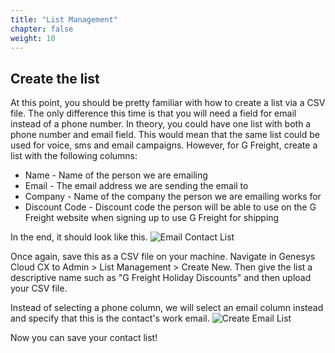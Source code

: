 ```yaml
---
title: "List Management"
chapter: false
weight: 10
---
```


## Create the list
At this point, you should be pretty familiar with how to create a list via a CSV file. The only difference this time is that you will need a field for email instead of a phone number. In theory, you could have one list with both a phone number and email field. This would mean that the same list could be used for voice, sms and email campaigns. However, for G Freight, create a list with the following columns: 

- Name - Name of the person we are emailing
- Email - The email address we are sending the email to
- Company - Name of the company the person we are emailing works for
- Discount Code - Discount code the person will be able to use on the G Freight website when signing up to use G Freight for shipping

In the end, it should look like this. 
![Email Contact List](/images/emailContactList.jpg)

Once again, save this as a CSV file on your machine. Navigate in Genesys Cloud CX to Admin > List Management > Create New. Then give the list a descriptive name such as "G Freight Holiday Discounts" and then upload your CSV file.

Instead of selecting a phone column, we will select an email column instead and specify that this is the contact's work email. 
![Create Email List](/images/createEmailList.jpg)

Now you can save your contact list!
